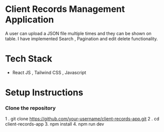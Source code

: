 # Client Records Management Application 

A user can upload a JSON file multiple times and they can be shown on table. I have implemented Search , Pagination and edit delete functionality.

# Tech Stack 

- React JS , Tailwind CSS , Javascript

# Setup Instructions

### Clone the repository

1 . git clone https://github.com/your-username/client-records-app.git
2 . cd client-records-app
3. npm install
4. npm run dev
